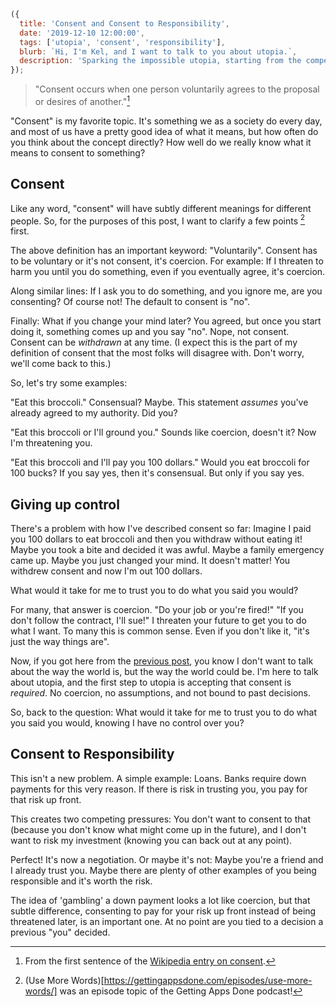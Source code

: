```js
({
  title: 'Consent and Consent to Responsibility',
  date: '2019-12-10 12:00:00',
  tags: ['utopia', 'consent', 'responsibility'],
  blurb: `Hi, I'm Kel, and I want to talk to you about utopia.`,
  description: 'Sparking the impossible utopia, starting from the competing pressures of consent and responsibility.',
});
```

> "Consent occurs when one person voluntarily agrees to the proposal or desires of another."[^definition]

[^definition]: From the first sentence of the [Wikipedia entry on consent](https://en.wikipedia.org/wiki/Consent).

"Consent" is my favorite topic. It's something we as a society do every day, and most of us have a pretty good idea of what it means, but how often do you think about the concept directly? How well do we really know what it means to consent to something?

## Consent

Like any word, "consent" will have subtly different meanings for different people. So, for the purposes of this post, I want to clarify a few points [^usemorewords] first.

[^usemorewords]: (Use More Words)[https://gettingappsdone.com/episodes/use-more-words/] was an episode topic of the Getting Apps Done podcast!

The above definition has an important keyword: "Voluntarily". Consent has to be voluntary or it's not consent, it's coercion. For example: If I threaten to harm you until you do something, even if you eventually agree, it's coercion.

Along similar lines: If I ask you to do something, and you ignore me, are you consenting? Of course not! The default to consent is "no".

Finally: What if you change your mind later? You agreed, but once you start doing it, something comes up and you say "no". Nope, not consent. Consent can be _withdrawn_ at any time. (I expect this is the part of my definition of consent that the most folks will disagree with. Don't worry, we'll come back to this.)

So, let's try some examples:

"Eat this broccoli." Consensual? Maybe. This statement _assumes_ you've already agreed to my authority. Did you?

"Eat this broccoli or I'll ground you." Sounds like coercion, doesn't it? Now I'm threatening you.

"Eat this broccoli and I'll pay you 100 dollars." Would you eat broccoli for 100 bucks? If you say yes, then it's consensual. But only if you say yes.

## Giving up control

There's a problem with how I've described consent so far: Imagine I paid you 100 dollars to eat broccoli and then you withdraw without eating it! Maybe you took a bite and decided it was awful. Maybe a family emergency came up. Maybe you just changed your mind. It doesn't matter! You withdrew consent and now I'm out 100 dollars.

What would it take for me to trust you to do what you said you would?

For many, that answer is coercion. "Do your job or you're fired!" "If you don't follow the contract, I'll sue!" I threaten your future to get you to do what I want. To many this is common sense. Even if you don't like it, "it's just the way things are".

Now, if you got here from the [previous post](/2019/12/09/decade/), you know I don't want to talk about the way the world is, but the way the world could be. I'm here to talk about utopia, and the first step to utopia is accepting that consent is _required_. No coercion, no assumptions, and not bound to past decisions.

So, back to the question: What would it take for me to trust you to do what you said you would, knowing I have no control over you?

## Consent to Responsibility

This isn't a new problem. A simple example: Loans. Banks require down payments for this very reason. If there is risk in trusting you, you pay for that risk up front.

This creates two competing pressures: You don't want to consent to that (because you don't know what might come up in the future), and I don't want to risk my investment (knowing you can back out at any point).

Perfect! It's now a negotiation. Or maybe it's not: Maybe you're a friend and I already trust you. Maybe there are plenty of other examples of you being responsible and it's worth the risk.

The idea of 'gambling' a down payment looks a lot like coercion, but that subtle difference, consenting to pay for your risk up front instead of being threatened later, is an important one. At no point are you tied to a decision a previous "you" decided.
